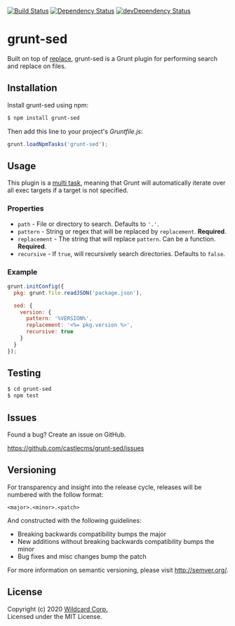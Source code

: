 [![Build Status](https://travis-ci.org/castlecms/grunt-sed.svg?branch=master)](https://travis-ci.org/castlecms/grunt-sed)
[![Dependency Status](https://david-dm.org/castlecms/grunt-sed.svg)](https://david-dm.org/castlecms/grunt-sed)
[![devDependency Status](https://david-dm.org/castlecms/grunt-sed/dev-status.svg)](https://david-dm.org/castlecms/grunt-sed#info=devDependencies)

grunt-sed
=========

Built on top of [replace][replace], grunt-sed is a Grunt plugin for performing search and replace on files.

[replace]: https://github.com/harthur/replace

Installation
------------

Install grunt-sed using npm:

```bash
$ npm install grunt-sed
```

Then add this line to your project's *Gruntfile.js*:

```js
grunt.loadNpmTasks('grunt-sed');
```

Usage
-----

This plugin is a [multi task][types_of_tasks], meaning that Grunt will automatically iterate over all exec targets if a target is not specified.

[types_of_tasks]: https://github.com/gruntjs/grunt/blob/master/docs/types_of_tasks.md#multi-tasks

### Properties

* `path` - File or directory to search. Defaults to `'.'`.
* `pattern` -  String or regex that will be replaced by `replacement`. **Required**.
* `replacement` - The string that will replace `pattern`. Can be a function. **Required**.
* `recursive` - If `true`, will recursively search directories. Defaults to `false`.

### Example

```js
grunt.initConfig({
  pkg: grunt.file.readJSON('package.json'),

  sed: {
    version: {
      pattern: '%VERSION%',
      replacement: '<%= pkg.version %>',
      recursive: true
    }
  }
});
```

Testing
-------

```bash
$ cd grunt-sed
$ npm test
```

Issues
------

Found a bug? Create an issue on GitHub.

https://github.com/castlecms/grunt-sed/issues

Versioning
----------

For transparency and insight into the release cycle, releases will be numbered with the follow format:

`<major>.<minor>.<patch>`

And constructed with the following guidelines:

* Breaking backwards compatibility bumps the major
* New additions without breaking backwards compatibility bumps the minor
* Bug fixes and misc changes bump the patch

For more information on semantic versioning, please visit http://semver.org/.

License
-------

Copyright (c) 2020 [Wildcard Corp.](https://wildcardcorp.com/) <br/>
Licensed under the MIT License.
